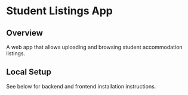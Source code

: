 # Student Listings App

## Overview
A web app that allows uploading and browsing student accommodation listings.

## Local Setup
See below for backend and frontend installation instructions.
